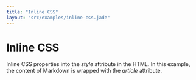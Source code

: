 ```yaml
---
title: "Inline CSS"
layout: "src/examples/inline-css.jade"
---
```


# Inline CSS
Inline CSS properties into the *style* attribute in the HTML. In this example, the content of Markdown is wrapped with the *article* attribute.
